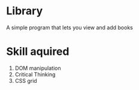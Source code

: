 # Library
A simple program that lets you view and add books

# Skill aquired
1) DOM manipulation
2) Critical Thinking
3) CSS grid